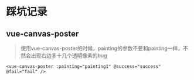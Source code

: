 # 踩坑记录

## vue-canvas-poster

> 使用vue-canvas-poster的时候，painting的参数不要和painting一样，不然会出现右边多十几个透明像素的bug

```vue
<vue-canvas-poster :painting="painting1" @success="success" @fail="fail" />
```


